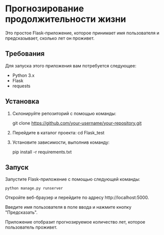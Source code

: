 # Прогнозирование продолжительности жизни

Это простое Flask-приложение, которое принимает имя пользователя и предсказывает, сколько лет он проживет. 

## Требования

Для запуска этого приложения вам потребуется следующее:

- Python 3.x
- Flask
- requests

## Установка

1. Склонируйте репозиторий с помощью команды:

   git clone https://github.com/your-username/your-repository.git

2. Перейдите в каталог проекта:
   cd Flask_test

3. Установите зависимости, выполнив команду:

    pip install -r requirements.txt


## Запуск
  Запустите Flask-приложение с помощью следующей команды:

    python manage.py runserver 

  Откройте веб-браузер и перейдите по адресу http://localhost:5000.

  Введите имя пользователя в поле ввода и нажмите кнопку "Предсказать".

   Приложение отобразит прогнозируемое количество лет, которое пользователь проживет.